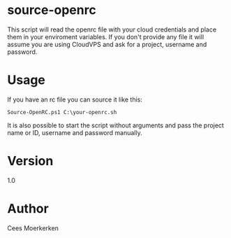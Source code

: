 # source-openrc

This script will read the openrc file with your cloud credentials and place
them in your enviroment variables. If you don't provide any file it will
assume you are using CloudVPS and ask for a project, username and password.

# Usage
If you have an rc file you can source it like this:

    Source-OpenRC.ps1 C:\your-openrc.sh

It is also possible to start the script without arguments and pass the project 
name or ID, username and password manually.

# Version
1.0

# Author
Cees Moerkerken
